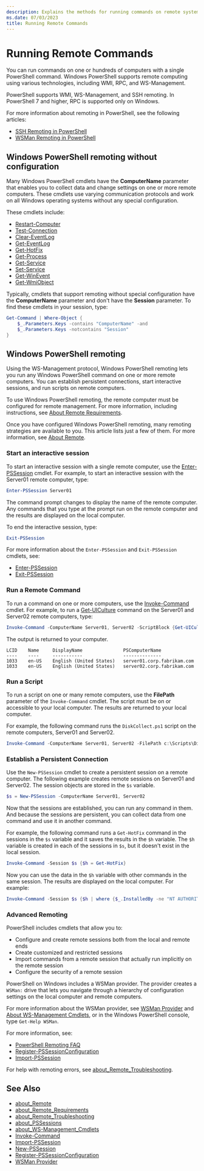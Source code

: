 ```yaml
---
description: Explains the methods for running commands on remote systems using PowerShell.
ms.date: 07/03/2023
title: Running Remote Commands
---
```

# Running Remote Commands

You can run commands on one or hundreds of computers with a single PowerShell command. Windows
PowerShell supports remote computing using various technologies, including WMI, RPC, and
WS-Management.

PowerShell supports WMI, WS-Management, and SSH remoting. In PowerShell 7 and higher, RPC is
supported only on Windows.

For more information about remoting in PowerShell, see the following articles:

- [SSH Remoting in PowerShell][09]
- [WSMan Remoting in PowerShell][10]

## Windows PowerShell remoting without configuration

Many Windows PowerShell cmdlets have the **ComputerName** parameter that enables you to collect data
and change settings on one or more remote computers. These cmdlets use varying communication
protocols and work on all Windows operating systems without any special configuration.

These cmdlets include:

- [Restart-Computer][23]
- [Test-Connection][25]
- [Clear-EventLog][17]
- [Get-EventLog][18]
- [Get-HotFix][19]
- [Get-Process][20]
- [Get-Service][21]
- [Set-Service][24]
- [Get-WinEvent][16]
- [Get-WmiObject][22]

Typically, cmdlets that support remoting without special configuration have the **ComputerName**
parameter and don't have the **Session** parameter. To find these cmdlets in your session, type:

```powershell
Get-Command | Where-Object {
    $_.Parameters.Keys -contains "ComputerName" -and
    $_.Parameters.Keys -notcontains "Session"
}
```

## Windows PowerShell remoting

Using the WS-Management protocol, Windows PowerShell remoting lets you run any Windows PowerShell
command on one or more remote computers. You can establish persistent connections, start interactive
sessions, and run scripts on remote computers.

To use Windows PowerShell remoting, the remote computer must be configured for remote management.
For more information, including instructions, see [About Remote Requirements][04].

Once you have configured Windows PowerShell remoting, many remoting strategies are available to you.
This article lists just a few of them. For more information, see [About Remote][02].

### Start an interactive session

To start an interactive session with a single remote computer, use the [Enter-PSSession][11] cmdlet.
For example, to start an interactive session with the Server01 remote computer, type:

```powershell
Enter-PSSession Server01
```

The command prompt changes to display the name of the remote computer. Any commands that you type at
the prompt run on the remote computer and the results are displayed on the local computer.

To end the interactive session, type:

```powershell
Exit-PSSession
```

For more information about the `Enter-PSSession` and `Exit-PSSession` cmdlets, see:

- [Enter-PSSession][11]
- [Exit-PSSession][12]

### Run a Remote Command

To run a command on one or more computers, use the [Invoke-Command][13] cmdlet. For example, to run
a [Get-UICulture][27] command on the Server01 and Server02 remote computers, type:

```powershell
Invoke-Command -ComputerName Server01, Server02 -ScriptBlock {Get-UICulture}
```

The output is returned to your computer.

```output
LCID    Name     DisplayName               PSComputerName
----    ----     -----------               --------------
1033    en-US    English (United States)   server01.corp.fabrikam.com
1033    en-US    English (United States)   server02.corp.fabrikam.com
```

### Run a Script

To run a script on one or many remote computers, use the **FilePath** parameter of the
`Invoke-Command` cmdlet. The script must be on or accessible to your local computer. The results are
returned to your local computer.

For example, the following command runs the `DiskCollect.ps1` script on the remote computers,
Server01 and Server02.

```powershell
Invoke-Command -ComputerName Server01, Server02 -FilePath c:\Scripts\DiskCollect.ps1
```

### Establish a Persistent Connection

Use the `New-PSSession` cmdlet to create a persistent session on a remote computer. The following
example creates remote sessions on Server01 and Server02. The session objects are stored in the `$s`
variable.

```powershell
$s = New-PSSession -ComputerName Server01, Server02
```

Now that the sessions are established, you can run any command in them. And because the sessions are
persistent, you can collect data from one command and use it in another command.

For example, the following command runs a `Get-HotFix` command in the sessions in the `$s` variable
and it saves the results in the `$h` variable. The `$h` variable is created in each of the sessions
in `$s`, but it doesn't exist in the local session.

```powershell
Invoke-Command -Session $s {$h = Get-HotFix}
```

Now you can use the data in the `$h` variable with other commands in the same session. The results
are displayed on the local computer. For example:

```powershell
Invoke-Command -Session $s {$h | where {$_.InstalledBy -ne "NT AUTHORITY\SYSTEM"}}
```

### Advanced Remoting

PowerShell includes cmdlets that allow you to:

- Configure and create remote sessions both from the local and remote ends
- Create customized and restricted sessions
- Import commands from a remote session that actually run implicitly on the remote session
- Configure the security of a remote session

PowerShell on Windows includes a WSMan provider. The provider creates a `WSMan:` drive that lets you
navigate through a hierarchy of configuration settings on the local computer and remote computers.

For more information about the WSMan provider, see [WSMan Provider][07] and
[About WS-Management Cmdlets][06], or in the Windows PowerShell console, type `Get-Help WSMan`.

For more information, see:

- [PowerShell Remoting FAQ][08]
- [Register-PSSessionConfiguration][15]
- [Import-PSSession][26]

For help with remoting errors, see [about_Remote_Troubleshooting][05].

## See Also

- [about_Remote][03]
- [about_Remote_Requirements][04]
- [about_Remote_Troubleshooting][05]
- [about_PSSessions][01]
- [about_WS-Management_Cmdlets][06]
- [Invoke-Command][13]
- [Import-PSSession][26]
- [New-PSSession][14]
- [Register-PSSessionConfiguration][15]
- [WSMan Provider][07]

<!-- link references -->
[01]: /powershell/module/microsoft.powershell.core/about/about_PSSessions
[02]: /powershell/module/microsoft.powershell.core/about/about_remote
[03]: /powershell/module/microsoft.powershell.core/about/about_remote_faq
[04]: /powershell/module/microsoft.powershell.core/about/about_remote_requirements
[05]: /powershell/module/microsoft.powershell.core/about/about_Remote_Troubleshooting
[06]: /powershell/module/microsoft.wsman.management/about/about_ws-management_cmdlets
[07]: /powershell/module/microsoft.wsman.management/about/about_wsman_provider
[08]: powershell-remoting-faq.yml
[09]: ssh-remoting-in-powershell.md
[10]: wsman-remoting-in-powershell.md
[11]: xref:Microsoft.PowerShell.Core.Enter-PSSession
[12]: xref:Microsoft.PowerShell.Core.Exit-PSSession
[13]: xref:Microsoft.PowerShell.Core.Invoke-Command
[14]: xref:Microsoft.PowerShell.Core.New-PSSession
[15]: xref:Microsoft.PowerShell.Core.Register-PSSessionConfiguration
[16]: xref:Microsoft.PowerShell.Diagnostics.Get-WinEvent
[17]: xref:Microsoft.PowerShell.Management.Clear-EventLog
[18]: xref:Microsoft.PowerShell.Management.Get-EventLog
[19]: xref:Microsoft.PowerShell.Management.Get-HotFix
[20]: xref:Microsoft.PowerShell.Management.Get-Process
[21]: xref:Microsoft.PowerShell.Management.Get-Service
[22]: xref:Microsoft.PowerShell.Management.Get-WmiObject
[23]: xref:Microsoft.PowerShell.Management.Restart-Computer
[24]: xref:Microsoft.PowerShell.Management.Set-Service
[25]: xref:Microsoft.PowerShell.Management.Test-Connection
[26]: xref:Microsoft.PowerShell.Utility.Import-PSSession
[27]: xref:Microsoft.PowerShell.Utility.Get-UICulture
